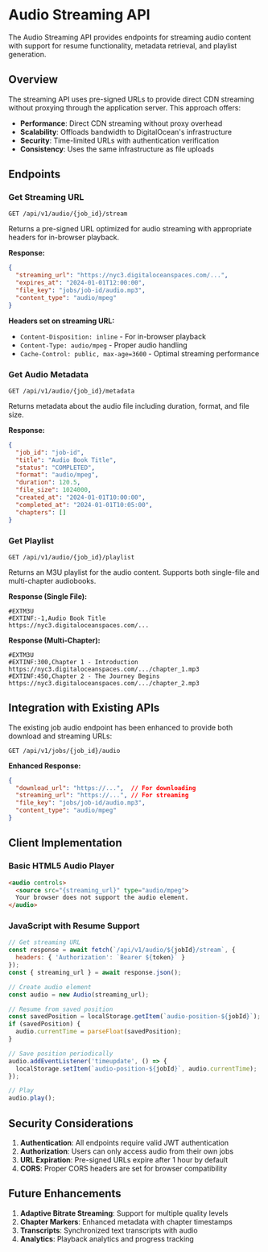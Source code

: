 # Audio Streaming API

The Audio Streaming API provides endpoints for streaming audio content with support for resume functionality, metadata retrieval, and playlist generation.

## Overview

The streaming API uses pre-signed URLs to provide direct CDN streaming without proxying through the application server. This approach offers:

- **Performance**: Direct CDN streaming without proxy overhead
- **Scalability**: Offloads bandwidth to DigitalOcean's infrastructure
- **Security**: Time-limited URLs with authentication verification
- **Consistency**: Uses the same infrastructure as file uploads

## Endpoints

### Get Streaming URL

```http
GET /api/v1/audio/{job_id}/stream
```

Returns a pre-signed URL optimized for audio streaming with appropriate headers for in-browser playback.

**Response:**
```json
{
  "streaming_url": "https://nyc3.digitaloceanspaces.com/...",
  "expires_at": "2024-01-01T12:00:00",
  "file_key": "jobs/job-id/audio.mp3",
  "content_type": "audio/mpeg"
}
```

**Headers set on streaming URL:**
- `Content-Disposition: inline` - For in-browser playback
- `Content-Type: audio/mpeg` - Proper audio handling
- `Cache-Control: public, max-age=3600` - Optimal streaming performance

### Get Audio Metadata

```http
GET /api/v1/audio/{job_id}/metadata
```

Returns metadata about the audio file including duration, format, and file size.

**Response:**
```json
{
  "job_id": "job-id",
  "title": "Audio Book Title",
  "status": "COMPLETED",
  "format": "audio/mpeg",
  "duration": 120.5,
  "file_size": 1024000,
  "created_at": "2024-01-01T10:00:00",
  "completed_at": "2024-01-01T10:05:00",
  "chapters": []
}
```

### Get Playlist

```http
GET /api/v1/audio/{job_id}/playlist
```

Returns an M3U playlist for the audio content. Supports both single-file and multi-chapter audiobooks.

**Response (Single File):**
```m3u
#EXTM3U
#EXTINF:-1,Audio Book Title
https://nyc3.digitaloceanspaces.com/...
```

**Response (Multi-Chapter):**
```m3u
#EXTM3U
#EXTINF:300,Chapter 1 - Introduction
https://nyc3.digitaloceanspaces.com/.../chapter_1.mp3
#EXTINF:450,Chapter 2 - The Journey Begins
https://nyc3.digitaloceanspaces.com/.../chapter_2.mp3
```

## Integration with Existing APIs

The existing job audio endpoint has been enhanced to provide both download and streaming URLs:

```http
GET /api/v1/jobs/{job_id}/audio
```

**Enhanced Response:**
```json
{
  "download_url": "https://...",  // For downloading
  "streaming_url": "https://...", // For streaming
  "file_key": "jobs/job-id/audio.mp3",
  "content_type": "audio/mpeg"
}
```

## Client Implementation

### Basic HTML5 Audio Player

```html
<audio controls>
  <source src="{streaming_url}" type="audio/mpeg">
  Your browser does not support the audio element.
</audio>
```

### JavaScript with Resume Support

```javascript
// Get streaming URL
const response = await fetch(`/api/v1/audio/${jobId}/stream`, {
  headers: { 'Authorization': `Bearer ${token}` }
});
const { streaming_url } = await response.json();

// Create audio element
const audio = new Audio(streaming_url);

// Resume from saved position
const savedPosition = localStorage.getItem(`audio-position-${jobId}`);
if (savedPosition) {
  audio.currentTime = parseFloat(savedPosition);
}

// Save position periodically
audio.addEventListener('timeupdate', () => {
  localStorage.setItem(`audio-position-${jobId}`, audio.currentTime);
});

// Play
audio.play();
```

## Security Considerations

1. **Authentication**: All endpoints require valid JWT authentication
2. **Authorization**: Users can only access audio from their own jobs
3. **URL Expiration**: Pre-signed URLs expire after 1 hour by default
4. **CORS**: Proper CORS headers are set for browser compatibility

## Future Enhancements

1. **Adaptive Bitrate Streaming**: Support for multiple quality levels
2. **Chapter Markers**: Enhanced metadata with chapter timestamps
3. **Transcripts**: Synchronized text transcripts with audio
4. **Analytics**: Playback analytics and progress tracking